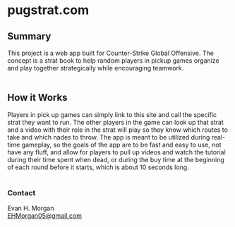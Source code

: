 # pugstrat.com

## Summary

This project is a web app built for Counter-Strike Global Offensive. The concept is a strat book to help random players in pickup games organize and play together strategically while encouraging teamwork.
<br></br>

## How it Works

Players in pick up games can simply link to this site and call the specific strat they want to run.  The other players in the game can look up that strat and a video with their role in the strat will play so they know which routes to take and which nades to throw.  The app is meant to be utilized during real-time gameplay, so the goals of the app are to be fast and easy to use, not have any fluff, and allow for players to pull up videos and watch the tutorial during their time spent when dead, or during the buy time at the beginning of each round before it starts, which is about 10 seconds long.
<br></br>

### Contact 
Evan H. Morgan  
EHMorgan05@gmail.com